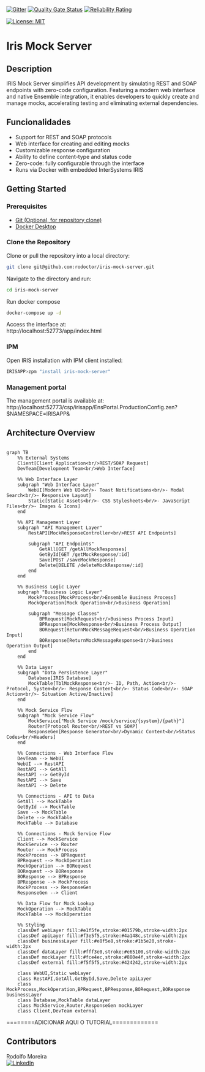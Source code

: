  [![Gitter](https://img.shields.io/badge/Available%20on-Intersystems%20Open%20Exchange-00b2a9.svg)](https://openexchange.intersystems.com/package/intersystems-iris-dev-template)
 [![Quality Gate Status](https://community.objectscriptquality.com/api/project_badges/measure?project=intersystems_iris_community%2Fintersystems-iris-dev-template&metric=alert_status)](https://community.objectscriptquality.com/dashboard?id=intersystems_iris_community%2Fintersystems-iris-dev-template)
 [![Reliability Rating](https://community.objectscriptquality.com/api/project_badges/measure?project=intersystems_iris_community%2Fintersystems-iris-dev-template&metric=reliability_rating)](https://community.objectscriptquality.com/dashboard?id=intersystems_iris_community%2Fintersystems-iris-dev-template)

[![License: MIT](https://img.shields.io/badge/License-MIT-blue.svg?style=flat&logo=AdGuard)](LICENSE)
# Iris Mock Server

## Description
IRIS Mock Server simplifies API development by simulating REST and SOAP endpoints with zero-code configuration. Featuring a modern web interface and native Ensemble integration, it enables developers to quickly create and manage mocks, accelerating testing and eliminating external dependencies.

## Funcionalidades
- Support for REST and SOAP protocols
- Web interface for creating and editing mocks
- Customizable response configuration
- Ability to define content-type and status code
- Zero-code: fully configurable through the interface
- Runs via Docker with embedded InterSystems IRIS

## Getting Started

### Prerequisites
- [Git (Optional, for repository clone)](https://git-scm.com/book/en/v2/Getting-Started-Installing-Git) 
- [Docker Desktop](https://www.docker.com/products/docker-desktop/)

### Clone the Repository
Clone or pull the repository into a local directory:

```bash
git clone git@github.com:rodoctor/iris-mock-server.git
```
Navigate to the directory and run:
```bash
cd iris-mock-server
```
Run docker compose
```bash
docker-compose up -d
```

Access the interface at: <br>
http://localhost:52773/app/index.html

### IPM
Open IRIS installation with IPM client installed:
```bash
IRISAPP>zpm "install iris-mock-server"
```

### Management portal
The management portal is available at: <br>
http://localhost:52773/csp/irisapp/EnsPortal.ProductionConfig.zen?$NAMESPACE=IRISAPP&

## Architecture Overview
```mermaid

graph TB
    %% External Systems
    Client[Client Application<br/>REST/SOAP Request]
    DevTeam[Development Team<br/>Web Interface]
    
    %% Web Interface Layer
    subgraph "Web Interface Layer"
        WebUI[Modern Web UI<br/>- Toast Notifications<br/>- Modal Search<br/>- Responsive Layout]
        Static[Static Assets<br/>- CSS Stylesheets<br/>- JavaScript Files<br/>- Images & Icons]
    end
    
    %% API Management Layer
    subgraph "API Management Layer"
        RestAPI[MockResponseController<br/>REST API Endpoints]
        
        subgraph "API Endpoints"
            GetAll[GET /getAllMockResponses]
            GetById[GET /getMockResponse/:id]
            Save[POST /saveMockResponse]
            Delete[DELETE /deleteMockResponse/:id]
        end
    end
    
    %% Business Logic Layer
    subgraph "Business Logic Layer"
        MockProcess[MockProcess<br/>Ensemble Business Process]
        MockOperation[Mock Operation<br/>Business Operation]
        
        subgraph "Message Classes"
            BPRequest[MockRequest<br/>Business Process Input]
            BPResponse[MockResponse<br/>Business Process Output]
            BORequest[ReturnMockMessageRequest<br/>Business Operation Input]
            BOResponse[ReturnMockMessageResponse<br/>Business Operation Output]
        end
    end
    
    %% Data Layer
    subgraph "Data Persistence Layer"
        Database[IRIS Database]
        MockTable[TblMockResponse<br/>- ID, Path, Action<br/>- Protocol, System<br/>- Response Content<br/>- Status Code<br/>- SOAP Action<br/>- Situation Active/Inactive]
    end
    
    %% Mock Service Flow
    subgraph "Mock Service Flow"
        MockService["Mock Service /mock/service/{system}/{path}"]
        Router[Protocol Router<br/>REST vs SOAP]
        ResponseGen[Response Generator<br/>Dynamic Content<br/>Status Codes<br/>Headers]
    end
    
    %% Connections - Web Interface Flow
    DevTeam --> WebUI
    WebUI --> RestAPI
    RestAPI --> GetAll
    RestAPI --> GetById
    RestAPI --> Save
    RestAPI --> Delete
    
    %% Connections - API to Data
    GetAll --> MockTable
    GetById --> MockTable
    Save --> MockTable
    Delete --> MockTable
    MockTable --> Database
    
    %% Connections - Mock Service Flow
    Client --> MockService
    MockService --> Router
    Router --> MockProcess
    MockProcess --> BPRequest
    BPRequest --> MockOperation
    MockOperation --> BORequest
    BORequest --> BOResponse
    BOResponse --> BPResponse
    BPResponse --> MockProcess
    MockProcess --> ResponseGen
    ResponseGen --> Client
    
    %% Data Flow for Mock Lookup
    MockOperation --> MockTable
    MockTable --> MockOperation
    
    %% Styling
    classDef webLayer fill:#e1f5fe,stroke:#01579b,stroke-width:2px
    classDef apiLayer fill:#f3e5f5,stroke:#4a148c,stroke-width:2px
    classDef businessLayer fill:#e8f5e8,stroke:#1b5e20,stroke-width:2px
    classDef dataLayer fill:#fff3e0,stroke:#e65100,stroke-width:2px
    classDef mockLayer fill:#fce4ec,stroke:#880e4f,stroke-width:2px
    classDef external fill:#f5f5f5,stroke:#424242,stroke-width:2px
    
    class WebUI,Static webLayer
    class RestAPI,GetAll,GetById,Save,Delete apiLayer
    class MockProcess,MockOperation,BPRequest,BPResponse,BORequest,BOResponse businessLayer
    class Database,MockTable dataLayer
    class MockService,Router,ResponseGen mockLayer
    class Client,DevTeam external
```
========ADICIONAR AQUI O TUTORIAL=============


## Contributors
Rodolfo Moreira <br> <a href="https://www.linkedin.com/in/rodoctor/">![LinkedIn](https://img.shields.io/badge/linkedin-%230077B5.svg?style=for-the-badge&logo=linkedin&logoColor=white)</a>